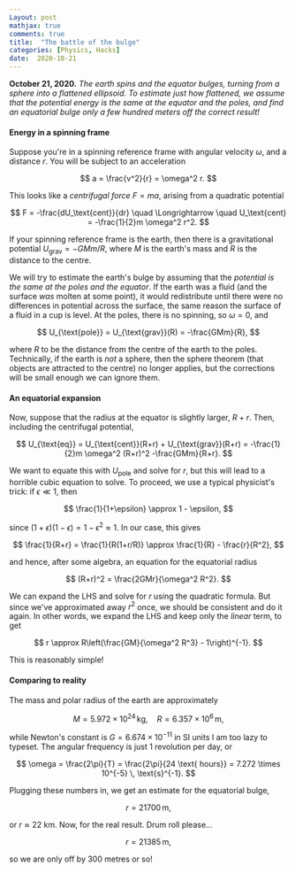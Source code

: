 ```yaml
---
Layout: post
mathjax: true
comments: true
title:  "The battle of the bulge"
categories: [Physics, Hacks]
date:  2020-10-21
---
```


**October 21, 2020.** *The earth spins and the equator bulges, turning
  from a sphere into a flattened ellipsoid. To estimate just how
  flattened, we assume that the potential energy is the same at the
  equator and the poles, and find an equatorial bulge only a few
  hundred meters off the correct result!*

#### Energy in a spinning frame

Suppose you're in a spinning reference frame with angular velocity
$\omega$, and a distance $r$.
You will be subject to an acceleration

$$
a = \frac{v^2}{r} = \omega^2 r.
$$

This looks like a *centrifugal force* $F = ma$, arising from a quadratic
potential

$$
F = -\frac{dU_\text{cent}}{dr} \quad \Longrightarrow \quad U_\text{cent} = -\frac{1}{2}m
\omega^2 r^2.
$$

If your spinning reference frame is the earth, then there is a
gravitational potential $U_\text{grav} = -GMm/R$, where $M$ is the
earth's mass and $R$ is the distance to the centre.

We will try to estimate the earth's bulge by assuming that the
*potential is the same at the poles and the equator*.
If the earth was a fluid (and the surface *was* molten at some point),
it would redistribute until there were no differences in potential
across the surface, the same reason the surface of a fluid in a cup is
level.
At the poles, there is no spinning, so $\omega = 0$, and

$$
U_{\text{pole}} = U_{\text{grav}}(R) = -\frac{GMm}{R},
$$

where $R$ to be the distance from the centre of the earth to the
poles.
Technically, if the earth is *not* a sphere, then the sphere theorem
(that objects are attracted to the centre) no longer applies, but the
corrections will be small enough we can ignore them.

#### An equatorial expansion

Now, suppose that the radius at the equator is slightly larger, $R +
r$.
Then, including the centrifugal potential,

$$
U_{\text{eq}} = U_{\text{cent}}(R+r) + U_{\text{grav}}(R+r) = -\frac{1}{2}m
\omega^2 (R+r)^2 -\frac{GMm}{R+r}.
$$

We want to equate this with $U_\text{pole}$ and solve for $r$, but
this will lead to a horrible cubic equation to solve.
To proceed, we use a typical physicist's trick: if $\epsilon \ll 1$, then

$$
\frac{1}{1+\epsilon} \approx 1 - \epsilon,
$$

since $(1+\epsilon)(1-\epsilon) = 1 - \epsilon^2 \approx 1$.
In our case, this gives

$$
\frac{1}{R+r} = \frac{1}{R(1+r/R)} \approx \frac{1}{R} - \frac{r}{R^2},
$$

and hence, after some algebra, an equation for the equatorial radius

$$
(R+r)^2 = \frac{2GMr}{\omega^2 R^2}.
$$

We can expand the LHS and solve for $r$ using the quadratic formula.
But since we've approximated away $r^2$ once, we should be consistent
and do it again.
In other words, we expand the LHS and keep only the *linear* term, to get

$$
r \approx R\left(\frac{GM}{\omega^2 R^3} - 1\right)^{-1}.
$$

This is reasonably simple!

<!-- $$ r^2+2r\left(R - \frac{2GM}{R^2}\right) + R^2 = 0 \quad -->
<!-- \Longrightarrow \quad R + r = \frac{2GM}{R^2} + \sqrt{\left(R - -->
<!-- \frac{2GM}{R^2}\right) \left(R + \frac{2GM}{R^2}\right)\right]}. $$-->
<!-- \sqrt{\left(R - \frac{2GM}{R^2}\right)^2 - R^2} -->

#### Comparing to reality

The mass and polar radius of the earth are approximately

$$
M = 5.972 \times 10^{24} \, \text{kg}, \quad R = 6.357 \times 10^6 \, \text{m},
$$

while Newton's constant is $G = 6.674 \times 10^{-11}$ in SI units I
am too lazy to typeset.
The angular frequency is just 1 revolution per day, or

$$
\omega = \frac{2\pi}{T} = \frac{2\pi}{24 \text{ hours}} = 7.272 \times
10^{-5} \, \text{s}^{-1}.
$$

Plugging these numbers in, we get an estimate for the equatorial
bulge,

$$
r = 21700 \, \text{m},
$$

or $r \approx 22 \text{ km}$.
Now, for the real result. Drum roll please...

$$
r = 21385 \, \text{m},
$$

so we are only off by $300$ metres or so!

<!-- (6.357 \times 10^6)\left(\frac{(6.674 \times 10^(-11))(5.972 \times 10^(24))}{(7.272 \times
10^{-5})^2 (6.357 \times 10^6)^3} - 1\right)^(-1) -->
